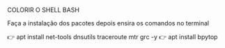  COLORIR O SHELL BASH

Faça a instalação dos pacotes depois ensira os comandos no terminal 

:point_right: apt install net-tools dnsutils traceroute mtr grc -y
👉 apt install bpytop
